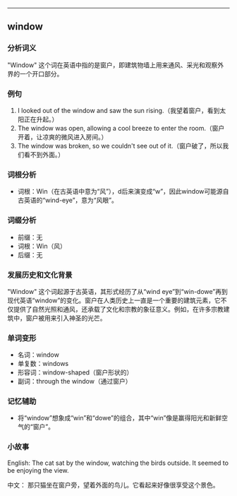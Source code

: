
---------------
## window
### 分析词义
"Window" 这个词在英语中指的是窗户，即建筑物墙上用来通风、采光和观察外界的一个开口部分。

### 例句
1. I looked out of the window and saw the sun rising.（我望着窗户，看到太阳正在升起。）
2. The window was open, allowing a cool breeze to enter the room.（窗户开着，让凉爽的微风进入房间。）
3. The window was broken, so we couldn't see out of it.（窗户破了，所以我们看不到外面。）

### 词根分析
- 词根：Win（在古英语中意为“风”），d后来演变成“w”，因此window可能源自古英语的“wind-eye”，意为“风眼”。

### 词缀分析
- 前缀：无
- 词根：Win（风）
- 后缀：无

### 发展历史和文化背景
"Window" 这个词起源于古英语，其形式经历了从“wind eye”到“win-dowe”再到现代英语“window”的变化。窗户在人类历史上一直是一个重要的建筑元素，它不仅提供了自然光照和通风，还承载了文化和宗教的象征意义。例如，在许多宗教建筑中，窗户被用来引入神圣的光芒。

### 单词变形
- 名词：window
- 单复数：windows
- 形容词：window-shaped（窗户形状的）
- 副词：through the window（通过窗户）

### 记忆辅助
- 将“window”想象成“win”和“dowe”的组合，其中“win”像是赢得阳光和新鲜空气的“窗户”。

### 小故事
English:
The cat sat by the window, watching the birds outside. It seemed to be enjoying the view.

中文：
那只猫坐在窗户旁，望着外面的鸟儿。它看起来好像很享受这个景色。

